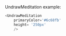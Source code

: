 UndrawMeditation example:
```js 
<UndrawMeditation
    primaryColor='#6c68fb'
    height= '250px'
    />
```